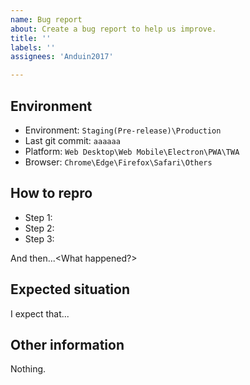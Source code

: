 ```yaml
---
name: Bug report
about: Create a bug report to help us improve.
title: ''
labels: ''
assignees: 'Anduin2017'

---
```


[//]: <Don't delete any header! Please fill out the form or your bug report will not be considered!> 

## Environment

- Environment: `Staging(Pre-release)\Production`
- Last git commit: `aaaaaa`
- Platform: `Web Desktop\Web Mobile\Electron\PWA\TWA`
- Browser: `Chrome\Edge\Firefox\Safari\Others`

## How to repro

- Step 1: 
- Step 2: 
- Step 3: 

And then...<What happened?>

## Expected situation

I expect that...

## Other information

Nothing.
